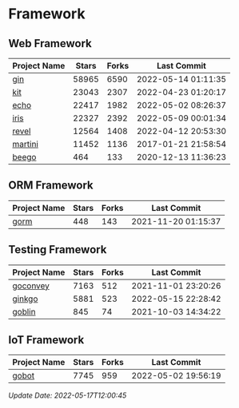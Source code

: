 # Framework

## Web Framework
| Project Name | Stars | Forks | Last Commit |
| ------------ | ----- | ----- | ----------- |
| [gin](https://github.com/gin-gonic/gin) | 58965 | 6590 | 2022-05-14 01:11:35 |
| [kit](https://github.com/go-kit/kit) | 23043 | 2307 | 2022-04-23 01:20:17 |
| [echo](https://github.com/labstack/echo) | 22417 | 1982 | 2022-05-02 08:26:37 |
| [iris](https://github.com/kataras/iris) | 22327 | 2392 | 2022-05-09 00:01:34 |
| [revel](https://github.com/revel/revel) | 12564 | 1408 | 2022-04-12 20:53:30 |
| [martini](https://github.com/go-martini/martini) | 11452 | 1136 | 2017-01-21 21:58:54 |
| [beego](https://github.com/astaxie/beego) | 464 | 133 | 2020-12-13 11:36:23 |

## ORM Framework
| Project Name | Stars | Forks | Last Commit |
| ------------ | ----- | ----- | ----------- |
| [gorm](https://github.com/jinzhu/gorm) | 448 | 143 | 2021-11-20 01:15:37 |

## Testing Framework
| Project Name | Stars | Forks | Last Commit |
| ------------ | ----- | ----- | ----------- |
| [goconvey](https://github.com/smartystreets/goconvey) | 7163 | 512 | 2021-11-01 23:20:26 |
| [ginkgo](https://github.com/onsi/ginkgo) | 5881 | 523 | 2022-05-15 22:28:42 |
| [goblin](https://github.com/franela/goblin) | 845 | 74 | 2021-10-03 14:34:22 |

## IoT Framework
| Project Name | Stars | Forks | Last Commit |
| ------------ | ----- | ----- | ----------- |
| [gobot](https://github.com/hybridgroup/gobot) | 7745 | 959 | 2022-05-02 19:56:19 |

*Update Date: 2022-05-17T12:00:45*